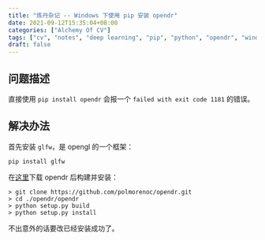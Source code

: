 ```yaml
---
title: "炼丹杂记 -- Windows 下使用 pip 安装 opendr"
date: 2021-09-12T15:35:04+08:00
categories: ["Alchemy Of CV"]
tags: ["cv", "notes", "deep learning", "pip", "python", "opendr", "windows"]
draft: false
---
```


## 问题描述

直接使用 `pip install opendr` 会报一个 `failed with exit code 1181` 的错误。  

## 解决办法

首先安装 `glfw`，是 opengl 的一个框架：  

```
pip install glfw
```

在[这里](https://github.com/polmorenoc/opendr)下载 opendr 后构建并安装：  

```
> git clone https://github.com/polmorenoc/opendr.git
> cd ./opendr/opendr
> python setup.py build
> python setup.py install
```

不出意外的话要改已经安装成功了。  
